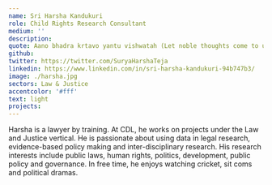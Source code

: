 ```yaml
---
name: Sri Harsha Kandukuri
role: Child Rights Research Consultant
medium: ''
description:
quote: Aano bhadra krtavo yantu vishwatah (Let noble thoughts come to us from all directions)
github:
twitter: https://twitter.com/SuryaHarshaTeja
linkedin: https://www.linkedin.com/in/sri-harsha-kandukuri-94b747b3/
image: ./harsha.jpg
sectors: Law & Justice
accentcolor: '#fff'
text: light
projects:
---
```


Harsha is a lawyer by training. At CDL, he works on projects under the Law and Justice vertical. He is passionate about using data in legal research, evidence-based policy making and inter-disciplinary research. His research interests include public laws, human rights, politics, development, public policy and governance. In free time, he enjoys watching cricket, sit coms and political dramas.
